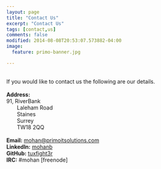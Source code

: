 ```yaml
---
layout: page
title: "Contact Us"
excerpt: "Contact Us"
tags: [contact,us]
comments: false
modified: 2014-08-08T20:53:07.573882-04:00
image:
  feature: primo-banner.jpg

---
```


<br>If you would like to contact us the following are our details.<br />
&nbsp;<br>
**Address:**<br>
91, RiverBank<br>
&nbsp;&nbsp;&nbsp;&nbsp;&nbsp;&nbsp;&nbsp;Laleham Road <br>
&nbsp;&nbsp;&nbsp;&nbsp;&nbsp;&nbsp;&nbsp;Staines <br>
&nbsp;&nbsp;&nbsp;&nbsp;&nbsp;&nbsp;&nbsp;Surrey <br>
&nbsp;&nbsp;&nbsp;&nbsp;&nbsp;&nbsp;&nbsp;TW18 2QQ <br>
&nbsp;<br>
**Email:**  mohan@primoitsolutions.com<br>
**LinkedIn:** [mohanb](http://linkedin.com/in/mohanb)<br>
**GitHub:** [tuxfight3r](http://github.com/tuxfight3r)<br>
**IRC:** #mohan [freenode]<br>



